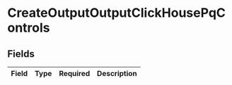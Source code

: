 # CreateOutputOutputClickHousePqControls


## Fields

| Field       | Type        | Required    | Description |
| ----------- | ----------- | ----------- | ----------- |